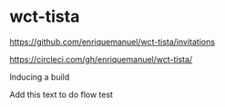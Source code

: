 # wct-tista

https://github.com/enriquemanuel/wct-tista/invitations

https://circleci.com/gh/enriquemanuel/wct-tista/

Inducing a build

Add this text to do flow test
